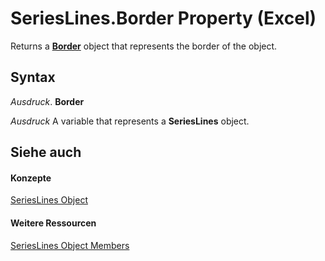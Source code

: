 
# SeriesLines.Border Property (Excel)

Returns a  **[Border](bca516bf-7c0f-f9df-078d-dfb522f256f3.md)** object that represents the border of the object.


## Syntax

 _Ausdruck_. **Border**

 _Ausdruck_ A variable that represents a **SeriesLines** object.


## Siehe auch


#### Konzepte


[SeriesLines Object](db044358-d14b-ef45-4e42-237b8ee46ff0.md)
#### Weitere Ressourcen


[SeriesLines Object Members](http://msdn.microsoft.com/library/54b68abf-7066-6f92-7f38-51c533926b62%28Office.15%29.aspx)